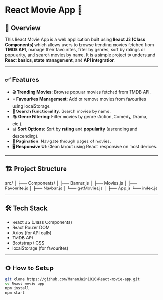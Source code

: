 # React Movie App 🎥

## 📌 Overview
This React Movie App is a web application built using **React JS (Class Components)** which allows users to browse trending movies fetched from **TMDB API**, manage their favourites, filter by genres, sort by ratings or popularity, and search movies by name. It is a simple project to understand **React basics**, **state management**, and **API integration**.

---

## ✅ Features
- 🎬 **Trending Movies**: Browse popular movies fetched from TMDB API.
- ⭐ **Favourites Management**: Add or remove movies from favourites using localStorage.
- 🔎 **Search Functionality**: Search movies by name.
- 🎭 **Genre Filtering**: Filter movies by genre (Action, Comedy, Drama, etc.).
- 📊 **Sort Options**: Sort by **rating** and **popularity** (ascending and descending).
- 📄 **Pagination**: Navigate through pages of movies.
- 🖥️ **Responsive UI**: Clean layout using React, responsive on most devices.

---

## 🏗️ Project Structure
src/
│
├── Components/
│ ├── Banner.js
│ ├── Movies.js
│ ├── Favourite.js
│ ├── Navbar.js
│ └── getMovies.js
│
├── App.js
└── index.js

---

## 🛠️ Tech Stack
- React JS (Class Components)
- React Router DOM
- Axios (for API calls)
- TMDB API
- Bootstrap / CSS
- localStorage (for favourites)

---

## ⚙️ How to Setup

```bash
git clone https://github.com/MananJain1010/React-movie-app.git
cd React-movie-app
npm install
npm start




